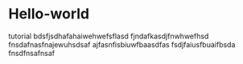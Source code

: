 # Hello-world
tutorial
bdsfjsdhafahaiwehwefsflasd
fjndafkasdjfnwhwefhsd
fnsdafnasfnajewuhsdsaf
ajfasnfisbiuwfbaasdfas
fsdjfaiusfbuaifbsda
fnsdfnsafnsaf
